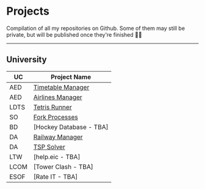 # Projects
Compilation of all my repositories on Github. Some of them may still be private, but will be published once they're finished 👷‍♂️

---
## University
| UC | Project Name |
| - | - |
| AED | [Timetable Manager](https://github.com/francis802/Timetable-Manager) |
| AED | [Airlines Manager](https://github.com/francis802/Airlines-Manager) |
| LDTS | [Tetris Runner](https://github.com/francis802/Tetris-Runner) |
| SO | [Fork Processes](https://github.com/francis802/Fork-Processes) |
| BD | [Hockey Database - TBA] |
| DA | [Railway Manager](https://github.com/francis802/Railway-Manager) |
| DA | [TSP Solver](https://github.com/francis802/TSP-Solver) |
| LTW | [help.eic - TBA] |
| LCOM | [Tower Clash - TBA] |
| ESOF | [Rate IT - TBA] |
